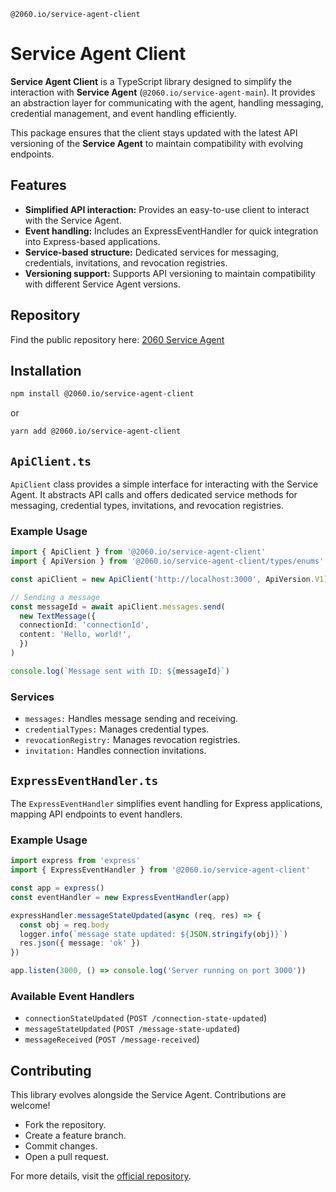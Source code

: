 `@2060.io/service-agent-client`

# Service Agent Client
**Service Agent Client** is a TypeScript library designed to simplify the interaction with **Service Agent** (`@2060.io/service-agent-main`). It provides an abstraction layer for communicating with the agent, handling messaging, credential management, and event handling efficiently.

This package ensures that the client stays updated with the latest API versioning of the **Service Agent** to maintain compatibility with evolving endpoints.

## Features
- **Simplified API interaction:** Provides an easy-to-use client to interact with the Service Agent.
- **Event handling:** Includes an ExpressEventHandler for quick integration into Express-based applications.
- **Service-based structure:** Dedicated services for messaging, credentials, invitations, and revocation registries.
- **Versioning support:** Supports API versioning to maintain compatibility with different Service Agent versions.

## Repository
Find the public repository here: [2060 Service Agent](../../README.md)

## Installation
```sh
npm install @2060.io/service-agent-client
```
or 
```sh
yarn add @2060.io/service-agent-client
```
## `ApiClient.ts`
`ApiClient` class provides a simple interface for interacting with the Service Agent. It abstracts API calls and offers dedicated service methods for messaging, credential types, invitations, and revocation registries.

### Example Usage
```ts
import { ApiClient } from '@2060.io/service-agent-client'
import { ApiVersion } from '@2060.io/service-agent-client/types/enums'

const apiClient = new ApiClient('http://localhost:3000', ApiVersion.V1)

// Sending a message
const messageId = await apiClient.messages.send(
  new TextMessage({
  connectionId: 'connectionId',
  content: 'Hello, world!',
  })
)

console.log(`Message sent with ID: ${messageId}`)
```

### Services
- `messages:` Handles message sending and receiving.
- `credentialTypes:` Manages credential types.
- `revocationRegistry:` Manages revocation registries.
- `invitation:` Handles connection invitations.

## `ExpressEventHandler.ts`
The `ExpressEventHandler` simplifies event handling for Express applications, mapping API endpoints to event handlers.
### Example Usage
```ts
import express from 'express'
import { ExpressEventHandler } from '@2060.io/service-agent-client'

const app = express()
const eventHandler = new ExpressEventHandler(app)

expressHandler.messageStateUpdated(async (req, res) => {
  const obj = req.body
  logger.info(`message state updated: ${JSON.stringify(obj)}`)
  res.json({ message: 'ok' })
})

app.listen(3000, () => console.log('Server running on port 3000'))
```
### Available Event Handlers
- `connectionStateUpdated` (`POST /connection-state-updated`)
- `messageStateUpdated` (`POST /message-state-updated`)
- `messageReceived` (`POST /message-received`)

## Contributing
This library evolves alongside the Service Agent. Contributions are welcome!
- Fork the repository.
- Create a feature branch.
- Commit changes.
- Open a pull request.

For more details, visit the [official repository](https://github.com/2060-io/2060-service-agent).